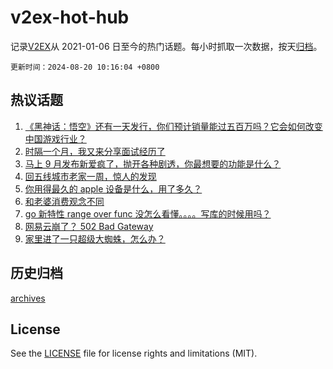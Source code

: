 # v2ex-hot-hub

 记录[V2EX](https://www.v2ex.com/)从 2021-01-06 日至今的热门话题。每小时抓取一次数据，按天[归档](archives)。

`更新时间：2024-08-20 10:16:04 +0800`

## 热议话题

1. [《黑神话：悟空》还有一天发行，你们预计销量能过五百万吗？它会如何改变中国游戏行业？](https://www.v2ex.com/t/1066046)
1. [时隔一个月，我又来分享面试经历了](https://www.v2ex.com/t/1066039)
1. [马上 9 月发布新爱疯了，抛开各种剧透，你最想要的功能是什么？](https://www.v2ex.com/t/1066100)
1. [回五线城市老家一周，惊人的发现](https://www.v2ex.com/t/1066037)
1. [你用得最久的 apple 设备是什么，用了多久？](https://www.v2ex.com/t/1066137)
1. [和老婆消费观念不同](https://www.v2ex.com/t/1066060)
1. [go 新特性 range over func 没怎么看懂。。。。写库的时候用吗？](https://www.v2ex.com/t/1066038)
1. [网易云崩了？ 502 Bad Gateway](https://www.v2ex.com/t/1066148)
1. [家里进了一只超级大蜘蛛，怎么办？](https://www.v2ex.com/t/1066156)

## 历史归档

[archives](archives)

## License

See the [LICENSE](LICENSE) file for license rights and limitations (MIT).
